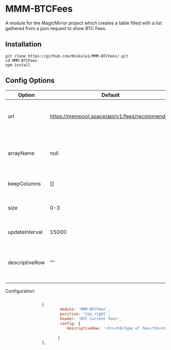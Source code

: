 # MMM-BTCFees
A module for the MagicMirror project which creates a table filled with a list gathered from a json request to show BTC Fees.

## Installation
````
git clone https://github.com/0nikola1/MMM-BTCFees/.git
cd MMM-BTCFees
npm install
````

## Config Options
| **Option** | **Default** | **Description** |
| --- | --- | --- |
| url | https://mempool.space/api/v1/fees/recommended | The full url to get the json response from |
| arrayName | null | Define the name of the variable that holds the array to display |
| keepColumns | [] | Columns on json will be showed |
| size | 0-3 | Text size at table, 0 is default, and 3 is H3 |
| updateInterval | 15000 | Milliseconds between the refersh |
| descriptiveRow | "" | Complete html table row that will be added above the array data |




Configuration:

```javascript

                {
                        module: 'MMM-BTCFees',
                        position: 'top_right',
                        header: 'BTC current fees',
                        config: {
                           descriptiveRow: '<tr><td>Type of fee</td><td></td><td>sat/vB</td><td>USD</td></tr>',                                 
                                      
                       }
                },
```
